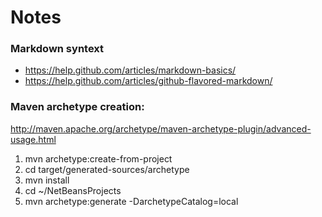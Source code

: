 # Notes

### Markdown syntext

* https://help.github.com/articles/markdown-basics/
* https://help.github.com/articles/github-flavored-markdown/

### Maven archetype creation:

http://maven.apache.org/archetype/maven-archetype-plugin/advanced-usage.html

1. mvn archetype:create-from-project
2. cd target/generated-sources/archetype
3. mvn install
4. cd ~/NetBeansProjects
5. mvn archetype:generate -DarchetypeCatalog=local
